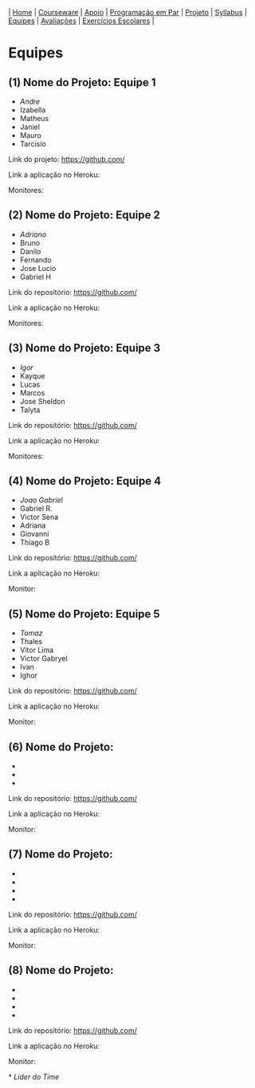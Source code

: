 | [Home](https://github.com/vinicius3w/if977) | [Courseware](/pages/courseware.md) | [Apoio](/pages/apoio.md) | [Programação em Par](/pages/pairprogramming.md) | [Projeto](/pages/projeto.md) | [Syllabus](/pages/syllabus.md) | [Equipes](/pages/equipes.md) | [Avaliações](/pages/avaliacoes.md) | [Exercícios Escolares](/pages/exerciciosescolares.md) |

# Equipes

## (1) Nome do Projeto: Equipe 1

* _Andre_
* Izabella
* Matheus
* Janiel
* Mauro
* Tarcisio

Link do projeto: <https://github.com/>

Link a aplicação no Heroku: 

Monitores: 

## (2) Nome do Projeto: Equipe 2

* _Adriano_
* Bruno
* Danilo
* Fernando
* Jose Lucio
* Gabriel H

Link do repositório: <https://github.com/>

Link a aplicação no Heroku:

Monitores: 

## (3) Nome do Projeto: Equipe 3

* _Igor_
* Kayque
* Lucas
* Marcos
* Jose Sheldon
* Talyta

Link do repositório: <https://github.com/>

Link a aplicação no Heroku:

Monitores: 

## (4) Nome do Projeto: Equipe 4

* _Joao Gabriel_
* Gabriel R.
* Victor Sena
* Adriana
* Giovanni
* Thiago B

Link do repositório: <https://github.com/>

Link a aplicação no Heroku:

Monitor: 

## (5) Nome do Projeto: Equipe 5

* _Tomaz_
* Thales
* Vitor Lima
* Victor Gabryel
* Ivan
* Ighor

Link do repositório: <https://github.com/>

Link a aplicação no Heroku:

Monitor: 

## (6) Nome do Projeto: 

* 
* 
* 

Link do repositório: <https://github.com/>

Link a aplicação no Heroku:

Monitor: 

## (7) Nome do Projeto:  

* 
* 
* 
* 

Link do repositório: <https://github.com/>

Link a aplicação no Heroku:

Monitor: 

## (8) Nome do Projeto:  

* 
* 
* 
* 

Link do repositório: <https://github.com/>

Link a aplicação no Heroku:

Monitor: 

\* _Líder do Time_
